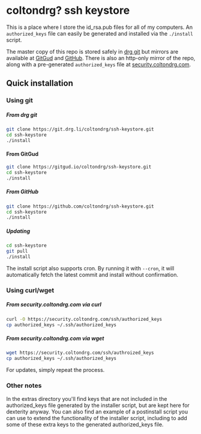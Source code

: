 # coltondrg? ssh keystore

This is a place where I store the id_rsa.pub files for all of my computers. An `authorized_keys` file can easily be generated and installed via the `./install` script.

The master copy of this repo is stored safely in [drg git](https://git.drg.li/coltondrg/ssh-keystore/) but mirrors are available at [GitGud](https://gitgud.io/coltondrg/ssh-keystore/) and [GitHub](https://github.com/coltondrg/ssh-keystore). There is also an http-only mirror of the repo, along with a pre-generated `authorized_keys` file at [security.coltondrg.com](https://security.coltondrg.com/ssh/).

## Quick installation

### Using git

##### From drg git
```sh
git clone https://git.drg.li/coltondrg/ssh-keystore.git
cd ssh-keystore
./install
```

#### From GitGud
```sh
git clone https://gitgud.io/coltondrg/ssh-keystore.git
cd ssh-keystore
./install
```

##### From GitHub
```sh
git clone https://github.com/coltondrg/ssh-keystore.git
cd ssh-keystore
./install
```

##### Updating
```sh
cd ssh-keystore
git pull
./install
```

The install script also supports cron. By running it with `--cron`, it will automatically fetch the latest commit and install without confirmation.

### Using curl/wget

##### From security.coltondrg.com via curl
```sh
curl -O https://security.coltondrg.com/ssh/authorized_keys
cp authorized_keys ~/.ssh/authorized_keys
```

##### From security.coltondrg.com via wget
```sh
wget https://security.coltondrg.com/ssh/authroized_keys
cp authorized_keys ~/.ssh/authorized_keys
```

For updates, simply repeat the process.

### Other notes

In the extras directory you'll find keys that are not included in the authorized_keys file generated by the installer script, but are kept here for dexterity anyway. You can also find an example of a postinstall script you can use to extend the functionality of the installer script, including to add some of these extra keys to the generated authorized_keys file.
